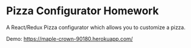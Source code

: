 # Pizza Configurator Homework
A React/Redux Pizza configurator which allows you to customize a pizza. 

Demo: https://maple-crown-90180.herokuapp.com/

